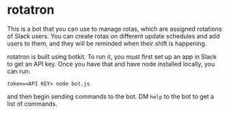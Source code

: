 # rotatron

This is a bot that you can use to manage rotas, which are assigned rotations of Slack users. You can create rotas on different update schedules and add users to them, and they will be reminded when their shift is happening.

rotatron is built using botkit. To run it, you must first set up an app in Slack to get an API key. Once you have that and have node installed locally, you can run:

```token=<API KEY> node bot.js```

and then begin sending commands to the bot. DM ```help``` to the bot to get a list of commands.